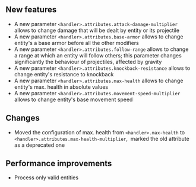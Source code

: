 ## New features
* A new parameter `<handler>.attributes.attack-damage-multiplier`
allows to change damage that will be dealt by entity or its projectile
* A new parameter `<handler>.attributes.base-armor` allows to change
entity's a base armor before all the other modifiers
* A new parameter `<handler>.attributes.follow-range` allows to
change a range at which an entity will follow others; this parameter
changes significantly the behaviour of projectiles, affected by gravity
* A new parameter `<handler>.attributes.knockback-resistance`
allows to change entity's resistance to knockback
* A new parameter `<handler>.attributes.max-health`
allows to change entity's max. health in absolute values
* A new parameter `<handler>.attributes.movement-speed-multiplier`
allows to change entity's base movement speed
## Changes
* Moved the configuration of max. health from `<handler>.max-health`
to `<handler>.attributes.max-health-multiplier`,  marked the old
attribute as a deprecated one
## Performance improvements
* Process only valid entities